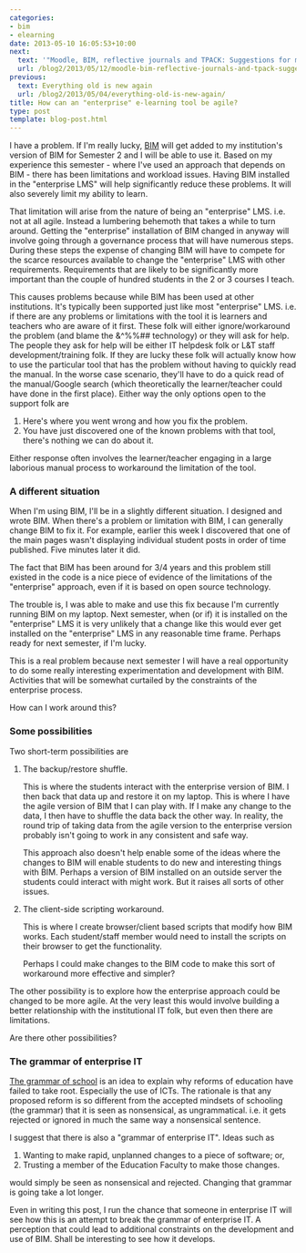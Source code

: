 ```yaml
---
categories:
- bim
- elearning
date: 2013-05-10 16:05:53+10:00
next:
  text: '"Moodle, BIM, reflective journals and TPACK: Suggestions for moving beyond"'
  url: /blog2/2013/05/12/moodle-bim-reflective-journals-and-tpack-suggestions-for-moving-beyond/
previous:
  text: Everything old is new again
  url: /blog2/2013/05/04/everything-old-is-new-again/
title: How can an "enterprise" e-learning tool be agile?
type: post
template: blog-post.html
---
```

I have a problem. If I'm really lucky, [BIM](/blog2/research/bam-blog-aggregation-management/) will get added to my institution's version of BIM for Semester 2 and I will be able to use it. Based on my experience this semester - where I've used an approach that depends on BIM - there has been limitations and workload issues. Having BIM installed in the "enterprise LMS" will help significantly reduce these problems. It will also severely limit my ability to learn.

That limitation will arise from the nature of being an "enterprise" LMS. i.e. not at all agile. Instead a lumbering behemoth that takes a while to turn around. Getting the "enterprise" installation of BIM changed in anyway will involve going through a governance process that will have numerous steps. During these steps the expense of changing BIM will have to compete for the scarce resources available to change the "enterprise" LMS with other requirements. Requirements that are likely to be significantly more important than the couple of hundred students in the 2 or 3 courses I teach.

This causes problems because while BIM has been used at other institutions. It's typically been supported just like most "enterprise" LMS. i.e. if there are any problems or limitations with the tool it is learners and teachers who are aware of it first. These folk will either ignore/workaround the problem (and blame the &^%%## technology) or they will ask for help. The people they ask for help will be either IT helpdesk folk or L&T staff development/training folk. If they are lucky these folk will actually know how to use the particular tool that has the problem without having to quickly read the manual. In the worse case scenario, they'll have to do a quick read of the manual/Google search (which theoretically the learner/teacher could have done in the first place). Either way the only options open to the support folk are

1. Here's where you went wrong and how you fix the problem.
2. You have just discovered one of the known problems with that tool, there's nothing we can do about it.

Either response often involves the learner/teacher engaging in a large laborious manual process to workaround the limitation of the tool.

### A different situation

When I'm using BIM, I'll be in a slightly different situation. I designed and wrote BIM. When there's a problem or limitation with BIM, I can generally change BIM to fix it. For example, earlier this week I discovered that one of the main pages wasn't displaying individual student posts in order of time published. Five minutes later it did.

The fact that BIM has been around for 3/4 years and this problem still existed in the code is a nice piece of evidence of the limitations of the "enterprise" approach, even if it is based on open source technology.

The trouble is, I was able to make and use this fix because I'm currently running BIM on my laptop. Next semester, when (or if) it is installed on the "enterprise" LMS it is very unlikely that a change like this would ever get installed on the "enterprise" LMS in any reasonable time frame. Perhaps ready for next semester, if I'm lucky.

This is a real problem because next semester I will have a real opportunity to do some really interesting experimentation and development with BIM. Activities that will be somewhat curtailed by the constraints of the enterprise process.

How can I work around this?

### Some possibilities

Two short-term possibilities are

1. The backup/restore shuffle.
    
    This is where the students interact with the enterprise version of BIM. I then back that data up and restore it on my laptop. This is where I have the agile version of BIM that I can play with. If I make any change to the data, I then have to shuffle the data back the other way. In reality, the round trip of taking data from the agile version to the enterprise version probably isn't going to work in any consistent and safe way.
    
    This approach also doesn't help enable some of the ideas where the changes to BIM will enable students to do new and interesting things with BIM. Perhaps a version of BIM installed on an outside server the students could interact with might work. But it raises all sorts of other issues.
    
2. The client-side scripting workaround.
    
    This is where I create browser/client based scripts that modify how BIM works. Each student/staff member would need to install the scripts on their browser to get the functionality.
    
    Perhaps I could make changes to the BIM code to make this sort of workaround more effective and simpler?
    

The other possibility is to explore how the enterprise approach could be changed to be more agile. At the very least this would involve building a better relationship with the institutional IT folk, but even then there are limitations.

Are there other possibilities?

### The grammar of enterprise IT

[The grammar of school](/blog2/2009/04/24/models-of-growth-responding-to-the-grammar-of-school/) is an idea to explain why reforms of education have failed to take root. Especially the use of ICTs. The rationale is that any proposed reform is so different from the accepted mindsets of schooling (the grammar) that it is seen as nonsensical, as ungrammatical. i.e. it gets rejected or ignored in much the same way a nonsensical sentence.

I suggest that there is also a "grammar of enterprise IT". Ideas such as

1. Wanting to make rapid, unplanned changes to a piece of software; or,
2. Trusting a member of the Education Faculty to make those changes.

would simply be seen as nonsensical and rejected. Changing that grammar is going take a lot longer.

Even in writing this post, I run the chance that someone in enterprise IT will see how this is an attempt to break the grammar of enterprise IT. A perception that could lead to additional constraints on the development and use of BIM. Shall be interesting to see how it develops.